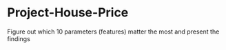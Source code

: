 # Project-House-Price
Figure out which 10 parameters (features) matter the most and present the findings
